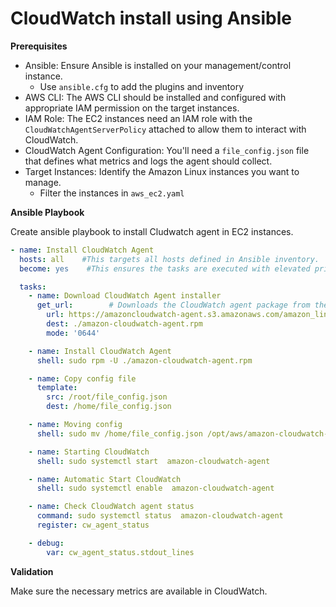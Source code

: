 # CloudWatch install using Ansible

**Prerequisites**
* Ansible: Ensure Ansible is installed on your management/control instance.
  * Use `ansible.cfg` to add the plugins and inventory
* AWS CLI: The AWS CLI should be installed and configured with appropriate IAM permission on the target instances. 
* IAM Role: The EC2 instances need an IAM role with the `CloudWatchAgentServerPolicy` attached to allow them to interact with CloudWatch. 
* CloudWatch Agent Configuration: You'll need a `file_config.json` file that defines what metrics and logs the agent should collect. 
* Target Instances: Identify the Amazon Linux instances you want to manage.
  * Filter the instances in `aws_ec2.yaml`

**Ansible Playbook**

Create ansible playbook to install Cludwatch agent in EC2 instances.

```yaml
- name: Install CloudWatch Agent
  hosts: all    #This targets all hosts defined in Ansible inventory.
  become: yes    #This ensures the tasks are executed with elevated privileges.

  tasks:
    - name: Download CloudWatch Agent installer
      get_url:        # Downloads the CloudWatch agent package from the specified URL.
        url: https://amazoncloudwatch-agent.s3.amazonaws.com/amazon_linux/amd64/latest/amazon-cloudwatch-agent.rpm #https://s3.amazonaws.com/amazoncloudwatch-agent/ubuntu/amd64/latest/amazon-cloudwatch-agent.deb
        dest: ./amazon-cloudwatch-agent.rpm
        mode: '0644'

    - name: Install CloudWatch Agent
      shell: sudo rpm -U ./amazon-cloudwatch-agent.rpm 

    - name: Copy config file
      template:
        src: /root/file_config.json
        dest: /home/file_config.json

    - name: Moving config
      shell: sudo mv /home/file_config.json /opt/aws/amazon-cloudwatch-agent/etc/amazon-cloudwatch-agent.d/file_config.json

    - name: Starting CloudWatch
      shell: sudo systemctl start  amazon-cloudwatch-agent

    - name: Automatic Start CloudWatch
      shell: sudo systemctl enable  amazon-cloudwatch-agent      

    - name: Check CloudWatch agent status
      command: sudo systemctl status  amazon-cloudwatch-agent
      register: cw_agent_status

    - debug:
        var: cw_agent_status.stdout_lines
```

**Validation**

Make sure the necessary metrics are available in CloudWatch.
